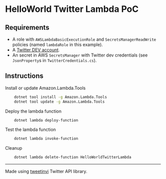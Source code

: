# HelloWorld Twitter Lambda PoC

## Requirements

- A role with `AWSLambdaBasicExecutionRole` and `SecretsManagerReadWrite` policies (named `lambdaRole` in this example).
- A [Twitter DEV account](https://developer.twitter.com/).
- An secret in AWS `SecretsManager` with Twitter dev credentials (see `JsonProperty`s in `TwitterCredentials.cs`).

## Instructions

Install or update Amazon.Lambda.Tools

```bash
    dotnet tool install -g Amazon.Lambda.Tools
    dotnet tool update -g Amazon.Lambda.Tools
```

Deploy the lambda function

```bash
    dotnet lambda deploy-function
```

Test the lambda function

```bash
    dotnet lambda invoke-function
```

Cleanup

```bash
    dotnet lambda delete-function HelloWorldTwitterLambda
```

---

Made using [tweetinvi](https://github.com/linvi/tweetinvi) Twitter API library.
